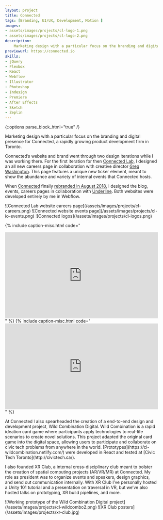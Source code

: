 ```yaml
---
layout: project
title: Connected
tags: [Branding, UI/UX, Development, Motion ]
images:
- assets/images/projects/cl-logo-1.png
- assets/images/projects/cl-logo-2.png
description:
    Marketing design with a particular focus on the branding and digital presence for Connected, a rapidly growing product development firm in Toronto.
previewurl: https://connected.io
skills:
- jQuery
- Flexbox
- React
- Webflow
- Illustrator
- Photoshop
- Indesign
- Premiere
- After Effects
- Sketch
- Zeplin
---
```


{::options parse_block_html="true" /}

<div class="flex-wrapper post m-col">
<div class="flex-column _50 m-margin">
Marketing design with a particular focus on the branding and digital presence for Connected, a rapidly growing product development firm in Toronto.

Connected’s website and brand went through two design iterations while I was working there. For the first iteration for then [Connected Lab](http://cl-staging.webflow.io/), I designed an all new careers page in collaboration with creative director [Greg Washington](http://www.gregwashington.ca/). This page features a unique new ticker element, meant to show the abundance and variety of internal events that Connected hosts.

When [Connected](https://www.connected.io/) finally [rebranded in August 2018](http://underlinestudio.com/connected/), I designed the blog, events, careers pages in collaboration with [Underline](http://underlinestudio.com/). Both websites were developed entirely by me in Webflow.
</div>
<div class="flex-column _50 m-margin">
![Connected Lab website careers page](/assets/images/projects/cl-careers.png)
![Connected website events page](/assets/images/projects/cl-io-events.png)
![Connected logos](/assets/images/projects/cl-logos.png)
</div>
</div>

{% include caption-misc.html
    code="<style>.embed-container { position: relative; padding-bottom: 56.25%; height: 0; overflow: hidden; max-width: 100%; } .embed-container iframe, .embed-container object, .embed-container embed { position: absolute; top: 0; left: 0; width: 100%; height: 100%; }</style><div class='embed-container'><iframe src='https://player.vimeo.com/video/306255511?api=1&background=1&autoplay=1&loop=1&autopause=0&muted=1' frameborder='0' webkitAllowFullScreen mozallowfullscreen allowFullScreen></iframe></div>"
%}
{% include caption-misc.html
    code="<style>.embed-container { position: relative; padding-bottom: 56.25%; height: 0; overflow: hidden; max-width: 100%; } .embed-container iframe, .embed-container object, .embed-container embed { position: absolute; top: 0; left: 0; width: 100%; height: 100%; }</style><div class='embed-container'><iframe src='https://player.vimeo.com/video/306254931?api=1&background=1&autoplay=1&loop=1&autopause=0&muted=1' frameborder='0' webkitAllowFullScreen mozallowfullscreen allowFullScreen></iframe></div>"
%}

<div class="flex-wrapper post m-col">
<div class="flex-column _50 m-margin">
At Connected I also spearheaded the creation of a end-to-end design and development project, Wild Combination Digital. Wild Combination is a rapid ideation card game where participants apply technologies to real-life scenarios to create novel solutions. This project adapted the original card game into the digital space, allowing users to participate and collaborate on civic tech problems from anywhere in the world. [Prototypes](https://cl-wildcombination.netlify.com/) were developed in React and tested at [Civic Tech Toronto](http://civictech.ca/).

I also founded XR Club, a internal cross-disciplinary club meant to bolster the creation of spatial computing projects (AR/VR/MR) at Connected. My role as president was to organize events and speakers, design graphics, and send out communication internally. With XR Club I’ve personally hosted a Unity 101 tutorial and a presentation on traversal in VR, but we’ve also hosted talks on prototyping, XR build pipelines, and more.
</div>
<div class="flex-column _50 m-margin">
![Working prototype of the Wild Combination Digital project](/assets/images/projects/cl-wildcombo2.png)
![XR Club posters](/assets/images/projects/xr-club.jpg)
</div>
</div>